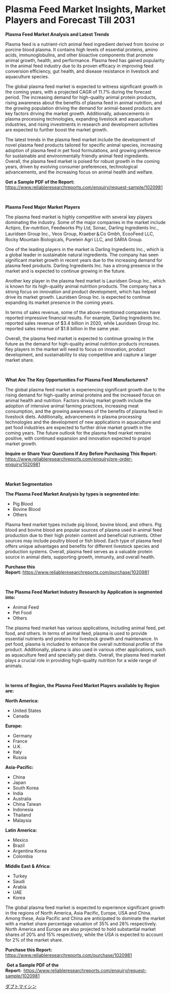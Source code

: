 <p><h1>Plasma Feed Market Insights, Market Players and Forecast Till 2031</h1></p><p><strong>Plasma Feed Market Analysis and Latest Trends</strong></p>
<p><p>Plasma feed is a nutrient-rich animal feed ingredient derived from bovine or porcine blood plasma. It contains high levels of essential proteins, amino acids, immunoglobulins, and other bioactive components that promote animal growth, health, and performance. Plasma feed has gained popularity in the animal feed industry due to its proven efficacy in improving feed conversion efficiency, gut health, and disease resistance in livestock and aquaculture species.</p><p>The global plasma feed market is expected to witness significant growth in the coming years, with a projected CAGR of 11.7% during the forecast period. The increasing demand for high-quality animal protein products, rising awareness about the benefits of plasma feed in animal nutrition, and the growing population driving the demand for animal-based products are key factors driving the market growth. Additionally, advancements in plasma processing technologies, expanding livestock and aquaculture industries, and rising investments in research and development activities are expected to further boost the market growth.</p><p>The latest trends in the plasma feed market include the development of novel plasma feed products tailored for specific animal species, increasing adoption of plasma feed in pet food formulations, and growing preference for sustainable and environmentally friendly animal feed ingredients. Overall, the plasma feed market is poised for robust growth in the coming years, driven by evolving consumer preferences, technological advancements, and the increasing focus on animal health and welfare.</p></p>
<p><strong>Get a Sample PDF of the Report:&nbsp;</strong> <a href="https://www.reliableresearchreports.com/enquiry/request-sample/1020981">https://www.reliableresearchreports.com/enquiry/request-sample/1020981</a></p>
<p>&nbsp;</p>
<p><strong>Plasma Feed Major Market Players</strong></p>
<p><p>The plasma feed market is highly competitive with several key players dominating the industry. Some of the major companies in the market include Actipro, Ew-nutrition, Feedworks Pty Ltd, Sonac, Darling Ingredients Inc., Lauridsen Group Inc., Veos Group, Kraeber＆Co Gmbh, EcooFeed LLC, Rocky Mountain Biologicals, Puretein Agri LLC, and SARIA Group.</p><p>One of the leading players in the market is Darling Ingredients Inc., which is a global leader in sustainable natural ingredients. The company has seen significant market growth in recent years due to the increasing demand for plasma feed products. Darling Ingredients Inc. has a strong presence in the market and is expected to continue growing in the future.</p><p>Another key player in the plasma feed market is Lauridsen Group Inc., which is known for its high-quality animal nutrition products. The company has a strong focus on innovation and product development, which has helped drive its market growth. Lauridsen Group Inc. is expected to continue expanding its market presence in the coming years.</p><p>In terms of sales revenue, some of the above-mentioned companies have reported impressive financial results. For example, Darling Ingredients Inc. reported sales revenue of $3.4 billion in 2020, while Lauridsen Group Inc. reported sales revenue of $1.8 billion in the same year.</p><p>Overall, the plasma feed market is expected to continue growing in the future as the demand for high-quality animal nutrition products increases. Key players in the market will need to focus on innovation, product development, and sustainability to stay competitive and capture a larger market share.</p></p>
<p>&nbsp;</p>
<p><strong>What Are The Key Opportunities For Plasma Feed Manufacturers?</strong></p>
<p><p>The global plasma feed market is experiencing significant growth due to the rising demand for high-quality animal proteins and the increased focus on animal health and nutrition. Factors driving market growth include the adoption of intensive animal farming practices, increasing meat consumption, and the growing awareness of the benefits of plasma feed in livestock diets. Additionally, advancements in plasma processing technologies and the development of new applications in aquaculture and pet food industries are expected to further drive market growth in the coming years. The future outlook for the plasma feed market remains positive, with continued expansion and innovation expected to propel market growth.</p></p>
<p><strong>Inquire or Share Your Questions If Any Before Purchasing This Report:</strong> <a href="https://www.reliableresearchreports.com/enquiry/pre-order-enquiry/1020981">https://www.reliableresearchreports.com/enquiry/pre-order-enquiry/1020981</a></p>
<p>&nbsp;</p>
<p><strong>Market Segmentation</strong></p>
<p><strong>The Plasma Feed Market Analysis by types is segmented into:</strong></p>
<p><ul><li>Pig Blood</li><li>Bovine Blood</li><li>Others</li></ul></p>
<p><p>Plasma feed market types include pig blood, bovine blood, and others. Pig blood and bovine blood are popular sources of plasma used in animal feed production due to their high protein content and beneficial nutrients. Other sources may include poultry blood or fish blood. Each type of plasma feed offers unique advantages and benefits for different livestock species and production systems. Overall, plasma feed serves as a valuable protein source in animal diets, supporting growth, immunity, and overall health.</p></p>
<p><strong>Purchase this Report:&nbsp;</strong><a href="https://www.reliableresearchreports.com/purchase/1020981">https://www.reliableresearchreports.com/purchase/1020981</a></p>
<p>&nbsp;</p>
<p><strong>The Plasma Feed Market Industry Research by Application is segmented into:</strong></p>
<p><ul><li>Animal Feed</li><li>Pet Food</li><li>Others</li></ul></p>
<p><p>The plasma feed market has various applications, including animal feed, pet food, and others. In terms of animal feed, plasma is used to provide essential nutrients and proteins for livestock growth and maintenance. In pet food, plasma is included to enhance the overall nutritional profile of the product. Additionally, plasma is also used in various other applications, such as aquaculture feed and specialty pet diets. Overall, the plasma feed market plays a crucial role in providing high-quality nutrition for a wide range of animals.</p></p>
<p>&nbsp;</p>
<p><strong>In terms of Region, the Plasma Feed Market Players available by Region are:</strong></p>
<p>
    <p> <strong> North America: </strong>
        <ul>
            <li>United States</li>
            <li>Canada</li>
        </ul>
        </p> 
    <p> <strong> Europe: </strong>
        <ul>
            <li>Germany</li>
            <li>France</li>
            <li>U.K.</li>
            <li>Italy</li>
            <li>Russia</li>
        </ul>
        </p> 
    <p> <strong> Asia-Pacific: </strong>
        <ul>
            <li>China</li>
            <li>Japan</li>
            <li>South Korea</li>
            <li>India</li>
            <li>Australia</li>
            <li>China Taiwan</li>
            <li>Indonesia</li>
            <li>Thailand</li>
            <li>Malaysia</li>
        </ul>
        </p> 
    <p> <strong> Latin America: </strong>
        <ul>
            <li>Mexico</li>
            <li>Brazil</li>
            <li>Argentina Korea</li>
            <li>Colombia</li>
        </ul>
        </p> 
    <p> <strong> Middle East & Africa: </strong>
        <ul>
            <li>Turkey</li>
            <li>Saudi</li>
            <li>Arabia</li>
            <li>UAE</li>
            <li>Korea</li>
        </ul>
    </p>
    </p>
<p><p>The global plasma feed market is expected to experience significant growth in the regions of North America, Asia Pacific, Europe, USA and China. Among these, Asia Pacific and China are anticipated to dominate the market with a market share percentage valuation of 35% and 28% respectively. North America and Europe are also projected to hold substantial market shares of 20% and 15% respectively, while the USA is expected to account for 2% of the market share.</p></p>
<p><strong>Purchase this Report: </strong><a href="https://www.reliableresearchreports.com/purchase/1020981">https://www.reliableresearchreports.com/purchase/1020981</a></p>
<p>&nbsp;<strong>Get a Sample PDF of the Report:&nbsp;&nbsp;</strong><a href="https://www.reliableresearchreports.com/enquiry/request-sample/1020981">https://www.reliableresearchreports.com/enquiry/request-sample/1020981</a></p>
<p><strong></strong></p>
<p><p><a href="https://medium.com/@shawnsmihv6/%E3%83%80%E3%83%97%E3%83%88%E3%83%9E%E3%82%A4%E3%82%B7%E3%83%B3%E3%81%AE%E5%B8%82%E5%A0%B4%E3%82%B7%E3%82%A7%E3%82%A2%E3%81%AE%E9%80%B2%E5%8C%96%E3%81%A8%E5%B8%82%E5%A0%B4%E6%88%90%E9%95%B7%E3%81%AE%E3%83%88%E3%83%AC%E3%83%B3%E3%83%892024%E5%B9%B4%E3%81%8B%E3%82%892031%E5%B9%B4%E3%81%BE%E3%81%A7-1a2d0f70ec54">ダプトマイシン</a></p></p>